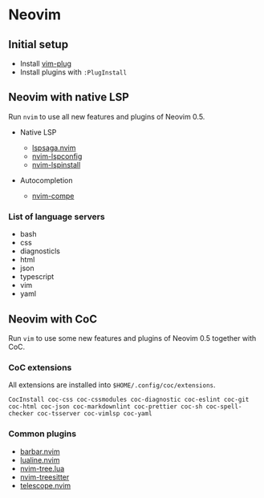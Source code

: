 # Neovim

## Initial setup

- Install [vim-plug](https://github.com/junegunn/vim-plug)
- Install plugins with `:PlugInstall`

## Neovim with native LSP

Run `nvim` to use all new features and plugins of Neovim 0.5.

- Native LSP
  - [lspsaga.nvim](https://github.com/glepnir/lspsaga.nvim)
  - [nvim-lspconfig](https://github.com/neovim/nvim-lspconfig)
  - [nvim-lspinstall](https://github.com/kabouzeid/nvim-lspinstall)

- Autocompletion
  - [nvim-compe](https://github.com/hrsh7th/nvim-compe)

### List of language servers

- bash
- css
- diagnosticls
- html
- json
- typescript
- vim
- yaml

## Neovim with CoC

Run `vim` to use some new features and plugins of Neovim 0.5 together with CoC.

### CoC extensions

All extensions are installed into `$HOME/.config/coc/extensions`.

```vim
CocInstall coc-css coc-cssmodules coc-diagnostic coc-eslint coc-git coc-html coc-json coc-markdownlint coc-prettier coc-sh coc-spell-checker coc-tsserver coc-vimlsp coc-yaml
```

### Common plugins

- [barbar.nvim](https://github.com/romgrk/barbar.nvim)
- [lualine.nvim](https://github.com/hoob3rt/lualine.nvim)
- [nvim-tree.lua](https://github.com/kyazdani42/nvim-tree.lua)
- [nvim-treesitter](https://github.com/nvim-treesitter/nvim-treesitter)
- [telescope.nvim](https://github.com/nvim-telescope/telescope.nvim)
